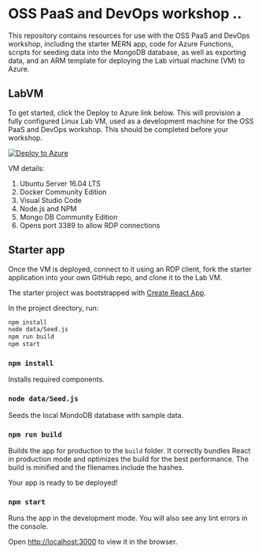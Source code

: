 # OSS PaaS and DevOps workshop ..

This repository contains resources for use with the OSS PaaS and DevOps workshop, including the starter MERN app, code for Azure Functions, scripts for seeding data into the MongoDB database, as well as exporting data, and an ARM template for deploying the Lab virtual machine (VM) to Azure.

## LabVM

To get started, click the Deploy to Azure link below. This will provision a fully configured Linux Lab VM, used as a development machine for the OSS PaaS and DevOps workshop. This should be completed before your workshop.

[![Deploy to Azure](http://azuredeploy.net/deploybutton.png)](https://portal.azure.com/#create/Microsoft.Template/uri/https%3A%2F%2Fraw.githubusercontent.com%2Fzoinertejada%2Fmcw-oss-paas-devops%2Fmaster%2FLabVM%2Fazure-deploy.json)

VM details:

1. Ubuntu Server 16.04 LTS
2. Docker Community Edition
3. Visual Studio Code
4. Node.js and NPM
5. Mongo DB Community Edition
6. Opens port 3389 to allow RDP connections

## Starter app

Once the VM is deployed, connect to it using an RDP client, fork the starter application into your own GitHub repo, and clone it to the Lab VM.

The starter project was bootstrapped with [Create React App](https://github.com/facebookincubator/create-react-app).

In the project directory, run:

```sh
npm install
node data/Seed.js
npm run build
npm start
```

### `npm install`

Installs required components.

### `node data/Seed.js`

Seeds the local MondoDB database with sample data.

### `npm run build`

Builds the app for production to the `build` folder. It correctly bundles React in production mode and optimizes the build for the best performance. The build is minified and the filenames include the hashes.

Your app is ready to be deployed!

### `npm start`

Runs the app in the development mode. You will also see any lint errors in the console.

Open [http://localhost:3000](http://localhost:3000) to view it in the browser.
